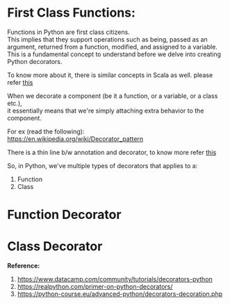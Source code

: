 # First Class Functions:
Functions in Python are first class citizens.  
This implies that they support operations such as being, passed as an argument, returned from a function, modified, and assigned to a variable.  
This is a fundamental concept to understand before we delve into creating Python decorators.  

To know more about it, there is similar concepts in Scala as well. please refer [this](https://github.com/TheCodeCache/Scala/blob/master/First-Class%20Functions.md)  

When we decorate a component (be it a function, or a variable, or a class etc.),  
it essentially means that we're simply attaching extra behavior to the component.  

For ex (read the following):  
https://en.wikipedia.org/wiki/Decorator_pattern  

There is a thin line b/w annotation and decorator, to know more refer [this](https://stackoverflow.com/a/37317724/6842300)  

So, in Python, we've multiple types of decorators that applies to a:
1. Function
2. Class

# Function Decorator

# Class Decorator


**Reference:**  
1. https://www.datacamp.com/community/tutorials/decorators-python
2. https://realpython.com/primer-on-python-decorators/
3. https://python-course.eu/advanced-python/decorators-decoration.php
